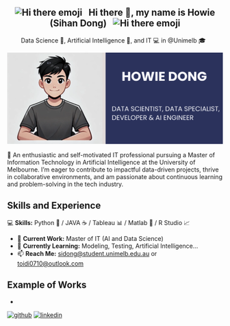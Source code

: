 <div align="center">
  <h2>
    <img src="https://user-images.githubusercontent.com/74038190/213844263-a8897a51-32f4-4b3b-b5c2-e1528b89f6f3.png" width="50px" alt="Hi there emoji" /> 
    &nbsp; Hi there 👋, my name is Howie (Sihan Dong) &nbsp; 
    <img src="https://user-images.githubusercontent.com/74038190/213844263-a8897a51-32f4-4b3b-b5c2-e1528b89f6f3.png" width="50px" alt="Hi there emoji" />
  </h2>
</div>

<div align="center">
  <p>
    Data Science 🔢, Artificial Intelligence 🧠, and IT 💻 in @Unimelb 🎓 &nbsp;
  </p>
</div>


![Profile Photo](./profile_photo.png)

🚀 An enthusiastic and self-motivated IT professional pursuing a Master of Information Technology in Artificial Intelligence at the University of Melbourne. I’m eager to contribute to impactful data-driven projects, thrive in collaborative environments, and am passionate about continuous learning and problem-solving in the tech industry.

## Skills and Experience

💻 **Skills:** Python 🐍 / JAVA ☕ / Tableau 📊 / Matlab 📐 / R Studio 📈  

- 🔭 **Current Work:** Master of IT (AI and Data Science) 
- 🌱 **Currently Learning:** Modeling, Testing, Artificial Intelligence... 
- 📫 **Reach Me:** sidong@student.unimelb.edu.au or toidi0710@outlook.com

## Example of Works
- 

[<img src='https://cdn.jsdelivr.net/npm/simple-icons@3.0.1/icons/github.svg' alt='github' height='40'>](https://github.com/HowieSihanDong)  [<img src='https://cdn.jsdelivr.net/npm/simple-icons@3.0.1/icons/linkedin.svg' alt='linkedin' height='40'>](https://www.linkedin.com/in/www.linkedin.com/in/howie-sihan-dong/)  

